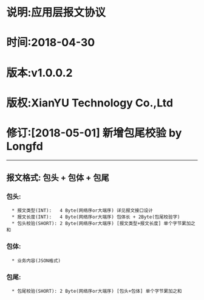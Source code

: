 说明:应用层报文协议
=
时间:2018-04-30
=
版本:v1.0.0.2
=
版权:XianYU Technology Co.,Ltd
=
修订:[2018-05-01] 新增包尾校验 by Longfd
=
  
-----
## 报文格式: 包头 + 包体 + 包尾  
### 包头:
      * 报文类型(INT):   4 Byte(网络序or大端序) 详见报文接口设计  
      * 报文长度(INT):   4 Byte(网络序or大端序) 包体长 + 2Byte(包尾校验字)  
      * 包头校验(SHORT): 2 Byte(网络序or大端序) [报文类型+报文长度] 单个字节累加之和 

### 包体:
      * 业务内容(JSON格式)

### 包尾:
      * 包尾校验(SHORT): 2 Byte(网络序or大端序) [包头+包体] 单个字节累加之和
